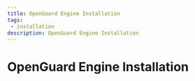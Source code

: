 ```yaml
---
title: OpenGuard Engine Installation
tags:
 - installation
description: OpenGuard Engine Installation
---
```

# OpenGuard Engine Installation